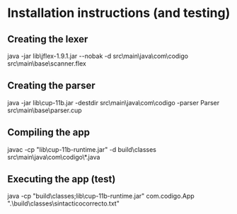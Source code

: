 # Installation instructions (and testing)

## Creating the lexer
java -jar lib\jflex-1.9.1.jar --nobak -d src\main\java\com\codigo src\main\base\scanner.flex

## Creating the parser
java -jar lib\cup-11b.jar -destdir src\main\java\com\codigo -parser Parser src\main\base\parser.cup

## Compiling the app
javac -cp "lib\cup-11b-runtime.jar" -d build\classes src\main\java\com\codigo\\*.java

## Executing the app (test)
java -cp "build\classes;lib\cup-11b-runtime.jar" com.codigo.App ".\build\classes\sintacticocorrecto.txt"
